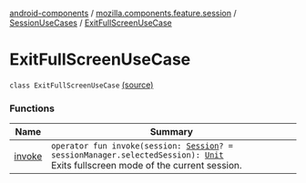 [android-components](../../../index.md) / [mozilla.components.feature.session](../../index.md) / [SessionUseCases](../index.md) / [ExitFullScreenUseCase](./index.md)

# ExitFullScreenUseCase

`class ExitFullScreenUseCase` [(source)](https://github.com/mozilla-mobile/android-components/blob/master/components/feature/session/src/main/java/mozilla/components/feature/session/SessionUseCases.kt#L174)

### Functions

| Name | Summary |
|---|---|
| [invoke](invoke.md) | `operator fun invoke(session: `[`Session`](../../../mozilla.components.browser.session/-session/index.md)`? = sessionManager.selectedSession): `[`Unit`](https://kotlinlang.org/api/latest/jvm/stdlib/kotlin/-unit/index.html)<br>Exits fullscreen mode of the current session. |

